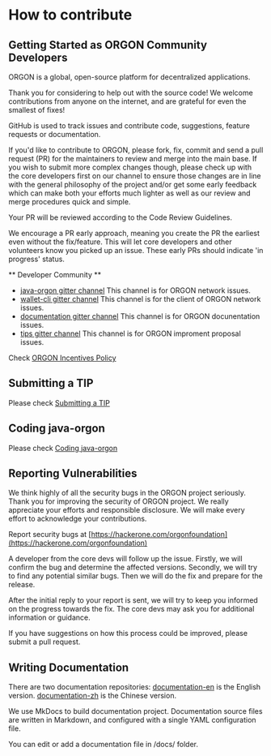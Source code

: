 # How to contribute

## Getting Started as ORGON Community Developers

ORGON is a global, open-source platform for decentralized applications.

Thank you for considering to help out with the source code! We welcome contributions from anyone on the internet, and are grateful for even the smallest of fixes!

GitHub is used to track issues and contribute code, suggestions, feature requests or documentation.

If you'd like to contribute to ORGON, please fork, fix, commit and send a pull request (PR) for the maintainers to review and merge into the main base. If you wish to submit more complex changes though, please check up with the core developers first on our channel to ensure those changes are in line with the general philosophy of the project and/or get some early feedback which can make both your efforts much lighter as well as our review and merge procedures quick and simple.

Your PR will be reviewed according to the Code Review Guidelines.

We encourage a PR early approach, meaning you create the PR the earliest even without the fix/feature. This will let core developers and other volunteers know you picked up an issue. These early PRs should indicate 'in progress' status.

** Developer Community **

* [java-orgon gitter channel](https://gitter.im/orgonprotocol/allcoredev)
This channel is for ORGON network issues.
* [wallet-cli gitter channel](https://gitter.im/orgonprotocol/wallet-cli)
This channel is for the client of ORGON network issues.
* [documentation gitter channel](https://gitter.im/orgonprotocol/documentation)
This channel is for ORGON docunentation issues.
* [tips gitter channel](https://gitter.im/orgonprotocol/TIPs)
This channel is for ORGON improment proposal issues.

Check [ORGON Incentives Policy](incentives.md)

## Submitting a TIP

Please check [Submitting a TIP](./tips.md)

## Coding java-orgon

Please check [Coding java-orgon](./java-orgon.md)

## Reporting Vulnerabilities

We think highly of all the security bugs in the ORGON project seriously. Thank you for improving the security of ORGON project. We really appreciate your efforts and responsible disclosure. We will make every effort to acknowledge your contributions.

Report security bugs at [https://hackerone.com/orgonfoundation](https://hackerone.com/orgonfoundation)

A developer from the core devs will follow up the issue. Firstly, we will confirm the bug and determine the affected versions. Secondly, we will try to find any potential similar bugs. Then we will do the fix and prepare for the release.

After the initial reply to your report is sent, we will try to keep you informed on the progress towards the fix. The core devs may ask you for additional information or guidance.

If you have suggestions on how this process could be improved, please submit a pull request.

## Writing Documentation

There are two documentation repositories:
[documentation-en](https://github.com/alexozerov/documentation-en/blob) is the English version.
[documentation-zh](https://github.com/alexozerov/documentation-zh) is the Chinese version.

We use MkDocs to build documentation project. Documentation source files are written in Markdown, and configured with a single YAML configuration file.

You can edit or add a documentation file in /docs/ folder.
